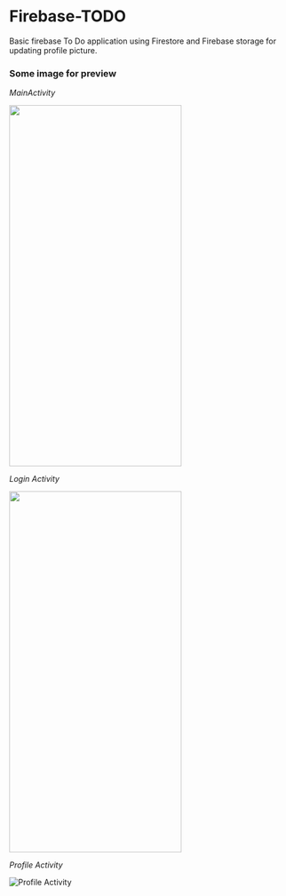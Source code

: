 # Firebase-TODO
Basic firebase To Do application using Firestore and Firebase storage for updating profile picture.

### Some image for preview
_MainActivity_

<img src="https://firebasestorage.googleapis.com/v0/b/fir-8ccdd.appspot.com/o/ReadmeImage%2FScreenshot_2023-08-08-01-40-23-150_com.example.firebase%5B1%5D.jpg?alt=media&token=b5785765-0390-444a-a258-341f5f590e78" data-canonical-src="https://firebasestorage.googleapis.com/v0/b/fir-8ccdd.appspot.com/o/ReadmeImage%2FScreenshot_2023-08-08-01-40-23-150_com.example.firebase%5B1%5D.jpg?alt=media&token=b5785765-0390-444a-a258-341f5f590e78" width="310" height="650" />

_Login Activity_

<img src="https://firebasestorage.googleapis.com/v0/b/fir-8ccdd.appspot.com/o/ReadmeImage%2FScreenshot_2023-08-08-01-42-37-121_com.example.firebase%5B1%5D.jpg?alt=media&token=4bab6c68-c184-4d5f-9be3-950368141925" data-canonical-src="https://firebasestorage.googleapis.com/v0/b/fir-8ccdd.appspot.com/o/ReadmeImage%2FScreenshot_2023-08-08-01-42-37-121_com.example.firebase%5B1%5D.jpg?alt=media&token=4bab6c68-c184-4d5f-9be3-950368141925" width="310" height="650" />

_Profile Activity_

![Profile Activity](https://firebasestorage.googleapis.com/v0/b/fir-8ccdd.appspot.com/o/ReadmeImage%2FScreenshot_2023-08-08-01-37-07-668_com.example.firebase%5B1%5D.png?alt=media&token=51f90344-416e-4422-b6bb-e0fae2d8ffb9)
